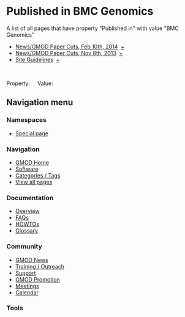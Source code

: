 



<span id="top"></span>




# <span dir="auto">Published in BMC Genomics</span>






A list of all pages that have property "Published in"
with value "BMC Genomics"  

- [News/GMOD Paper Cuts, Feb 10th,
  2014](/wiki/News/GMOD_Paper_Cuts,_Feb_10th,_2014 "News/GMOD Paper Cuts, Feb 10th, 2014")  <span class="smwbrowse">[+](/wiki/Special%253ABrowse/News-2FGMOD-20Paper-20Cuts,-20Feb-2010th,-202014 "Special%253ABrowse/News-2FGMOD-20Paper-20Cuts,-20Feb-2010th,-202014")</span>
- [News/GMOD Paper Cuts, Nov 8th,
  2013](/wiki/News/GMOD_Paper_Cuts,_Nov_8th,_2013 "News/GMOD Paper Cuts, Nov 8th, 2013")  <span class="smwbrowse">[+](/wiki/Special%253ABrowse/News-2FGMOD-20Paper-20Cuts,-20Nov-208th,-202013 "Special%253ABrowse/News-2FGMOD-20Paper-20Cuts,-20Nov-208th,-202013")</span>
- [Site
  Guidelines](/wiki/Site_Guidelines "Site Guidelines")  <span class="smwbrowse">[+](/wiki/Special%253ABrowse/Site-20Guidelines "Special%253ABrowse/Site-20Guidelines")</span>

 

Property:     Value:








## Navigation menu



### Namespaces

- <span id="ca-nstab-special">[Special
  page](/wiki/Special%253ASearchByProperty/Published-20in/BMC-20Genomics "This is a special page, you cannot edit the page itself")</span>






### Navigation



- <span id="n-GMOD-Home">[GMOD Home](/wiki/Main_Page)</span>
- <span id="n-Software">[Software](/wiki/GMOD_Components)</span>
- <span id="n-Categories-.2F-Tags">[Categories /
  Tags](/wiki/Categories)</span>
- <span id="n-View-all-pages">[View all
  pages](/wiki/Special:AllPages)</span>




### Documentation



- <span id="n-Overview">[Overview](/wiki/Overview)</span>
- <span id="n-FAQs">[FAQs](/wiki/Category%253AFAQ)</span>
- <span id="n-HOWTOs">[HOWTOs](/wiki/Category%253AHOWTO)</span>
- <span id="n-Glossary">[Glossary](/wiki/Glossary)</span>




### Community



- <span id="n-GMOD-News">[GMOD News](/wiki/GMOD_News)</span>
- <span id="n-Training-.2F-Outreach">[Training /
  Outreach](/wiki/Training_and_Outreach)</span>
- <span id="n-Support">[Support](/wiki/Support)</span>
- <span id="n-GMOD-Promotion">[GMOD
  Promotion](/wiki/GMOD_Promotion)</span>
- <span id="n-Meetings">[Meetings](/wiki/Meetings)</span>
- <span id="n-Calendar">[Calendar](/wiki/Calendar)</span>




### Tools












<!-- -->




